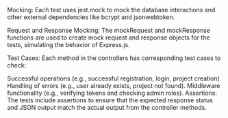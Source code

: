 Mocking: Each test uses jest.mock to mock the database interactions and other external dependencies like bcrypt and jsonwebtoken.

Request and Response Mocking: The mockRequest and mockResponse functions are used to create mock request and response objects for the tests, simulating the behavior of Express.js.

Test Cases: Each method in the controllers has corresponding test cases to check:

Successful operations (e.g., successful registration, login, project creation).
Handling of errors (e.g., user already exists, project not found).
Middleware functionality (e.g., verifying tokens and checking admin roles).
Assertions: The tests include assertions to ensure that the expected response status and JSON output match the actual output from the controller methods.
